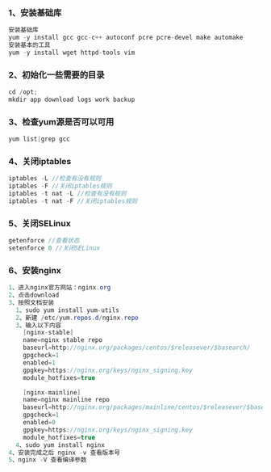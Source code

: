 ### 1、安装基础库

```java
安装基础库
yum -y install gcc gcc-c++ autoconf pcre pcre-devel make automake
安装基本的工具
yum -y install wget httpd-tools vim
```



### 2、初始化一些需要的目录

```java
cd /opt;
mkdir app download logs work backup
```



### 3、检查yum源是否可以可用

```java
yum list|grep gcc
```



### 4、关闭iptables

```java
iptables -L //检查有没有规则
iptables -F //关闭iptables规则
iptables -t nat -L //检查有没有规则
iptables -t nat -F //关闭iptables规则
```



### 5、关闭SELinux

```java
getenforce //查看状态
setenforce 0 //关闭SELinux
```



### 6、安装nginx

```java
1、进入nginx官方网站：nginx.org 
2、点击download
3、按照文档安装
  1、sudo yum install yum-utils
  2、新建 /etc/yum.repos.d/nginx.repo
  3、输入以下内容
    [nginx-stable]
    name=nginx stable repo
    baseurl=http://nginx.org/packages/centos/$releasever/$basearch/
    gpgcheck=1
    enabled=1
    gpgkey=https://nginx.org/keys/nginx_signing.key
    module_hotfixes=true

    [nginx-mainline]
    name=nginx mainline repo
    baseurl=http://nginx.org/packages/mainline/centos/$releasever/$basearch/
    gpgcheck=1
    enabled=0
    gpgkey=https://nginx.org/keys/nginx_signing.key
    module_hotfixes=true
  4、sudo yum install nginx
4、安装完成之后 nginx -v 查看版本号
5、nginx -V 查看编译参数
```

